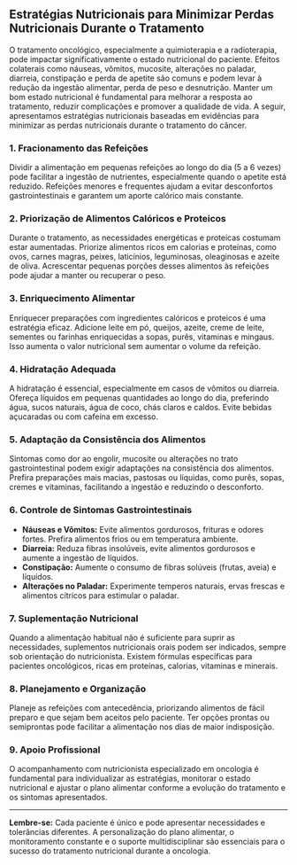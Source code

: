 
## Estratégias Nutricionais para Minimizar Perdas Nutricionais Durante o Tratamento

O tratamento oncológico, especialmente a quimioterapia e a radioterapia, pode impactar significativamente o estado nutricional do paciente. Efeitos colaterais como náuseas, vômitos, mucosite, alterações no paladar, diarreia, constipação e perda de apetite são comuns e podem levar à redução da ingestão alimentar, perda de peso e desnutrição. Manter um bom estado nutricional é fundamental para melhorar a resposta ao tratamento, reduzir complicações e promover a qualidade de vida. A seguir, apresentamos estratégias nutricionais baseadas em evidências para minimizar as perdas nutricionais durante o tratamento do câncer.

### 1. Fracionamento das Refeições

Dividir a alimentação em pequenas refeições ao longo do dia (5 a 6 vezes) pode facilitar a ingestão de nutrientes, especialmente quando o apetite está reduzido. Refeições menores e frequentes ajudam a evitar desconfortos gastrointestinais e garantem um aporte calórico mais constante.

### 2. Priorização de Alimentos Calóricos e Proteicos

Durante o tratamento, as necessidades energéticas e proteicas costumam estar aumentadas. Priorize alimentos ricos em calorias e proteínas, como ovos, carnes magras, peixes, laticínios, leguminosas, oleaginosas e azeite de oliva. Acrescentar pequenas porções desses alimentos às refeições pode ajudar a manter ou recuperar o peso.

### 3. Enriquecimento Alimentar

Enriquecer preparações com ingredientes calóricos e proteicos é uma estratégia eficaz. Adicione leite em pó, queijos, azeite, creme de leite, sementes ou farinhas enriquecidas a sopas, purês, vitaminas e mingaus. Isso aumenta o valor nutricional sem aumentar o volume da refeição.

### 4. Hidratação Adequada

A hidratação é essencial, especialmente em casos de vômitos ou diarreia. Ofereça líquidos em pequenas quantidades ao longo do dia, preferindo água, sucos naturais, água de coco, chás claros e caldos. Evite bebidas açucaradas ou com cafeína em excesso.

### 5. Adaptação da Consistência dos Alimentos

Sintomas como dor ao engolir, mucosite ou alterações no trato gastrointestinal podem exigir adaptações na consistência dos alimentos. Prefira preparações mais macias, pastosas ou líquidas, como purês, sopas, cremes e vitaminas, facilitando a ingestão e reduzindo o desconforto.

### 6. Controle de Sintomas Gastrointestinais

- **Náuseas e Vômitos:** Evite alimentos gordurosos, frituras e odores fortes. Prefira alimentos frios ou em temperatura ambiente.
- **Diarreia:** Reduza fibras insolúveis, evite alimentos gordurosos e aumente a ingestão de líquidos.
- **Constipação:** Aumente o consumo de fibras solúveis (frutas, aveia) e líquidos.
- **Alterações no Paladar:** Experimente temperos naturais, ervas frescas e alimentos cítricos para estimular o paladar.

### 7. Suplementação Nutricional

Quando a alimentação habitual não é suficiente para suprir as necessidades, suplementos nutricionais orais podem ser indicados, sempre sob orientação do nutricionista. Existem fórmulas específicas para pacientes oncológicos, ricas em proteínas, calorias, vitaminas e minerais.

### 8. Planejamento e Organização

Planeje as refeições com antecedência, priorizando alimentos de fácil preparo e que sejam bem aceitos pelo paciente. Ter opções prontas ou semiprontas pode facilitar a alimentação nos dias de maior indisposição.

### 9. Apoio Profissional

O acompanhamento com nutricionista especializado em oncologia é fundamental para individualizar as estratégias, monitorar o estado nutricional e ajustar o plano alimentar conforme a evolução do tratamento e os sintomas apresentados.

---

**Lembre-se:** Cada paciente é único e pode apresentar necessidades e tolerâncias diferentes. A personalização do plano alimentar, o monitoramento constante e o suporte multidisciplinar são essenciais para o sucesso do tratamento nutricional durante a oncologia.
```
